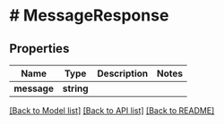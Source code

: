 # # MessageResponse

## Properties

Name | Type | Description | Notes
------------ | ------------- | ------------- | -------------
**message** | **string** |  |

[[Back to Model list]](../../README.md#models) [[Back to API list]](../../README.md#endpoints) [[Back to README]](../../README.md)
